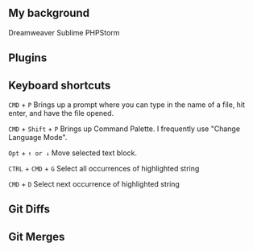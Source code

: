 ## My background
Dreamweaver
Sublime
PHPStorm

## Plugins

## Keyboard shortcuts

`CMD` + `P` Brings up a prompt where you can type in the name of a file, hit enter, and have the file opened.

`CMD` + `Shift` + `P` Brings up Command Palette. I frequently use "Change Language Mode".

`Opt` + `↑ or ↓` Move selected text block. 

`CTRL` + `CMD` + `G` Select all occurrences of highlighted string

`CMD` + `D` Select next occurrence of highlighted string

## Git Diffs

## Git Merges